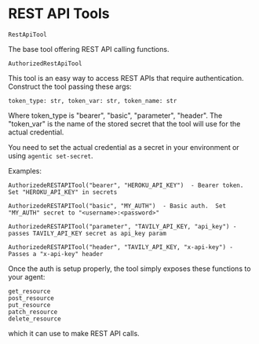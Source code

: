 # REST API Tools

`RestApiTool`

The base tool offering REST API calling functions.

`AuthorizedRestApiTool`

This tool is an easy way to access REST APIs that require authentication. Construct the
tool passing these args:

    token_type: str, token_var: str, token_name: str

Where token_type is "bearer", "basic", "parameter", "header". The "token_var" is the
name of the stored secret that the tool will use for the actual credential.

You need to set the actual credential as a secret in your environment or using `agentic set-secret`.

Examples:

    AuthorizedeRESTAPITool("bearer", "HEROKU_API_KEY")  - Bearer token. Set "HEROKU_API_KEY" in secrets

    AuthorizedeRESTAPITool("basic", "MY_AUTH")  - Basic auth.  Set "MY_AUTH" secret to "<username>:<password>"

    AuthorizedeRESTAPITool("parameter", "TAVILY_API_KEY, "api_key") - passes TAVILY_API_KEY secret as api_key param

    AuthorizedeRESTAPITool("header", "TAVILY_API_KEY, "x-api-key") - Passes a "x-api-key" header

Once the auth is setup properly, the tool simply exposes these functions to your agent:

    get_resource
    post_resource
    put_resource
    patch_resource
    delete_resource

which it can use to make REST API calls.

